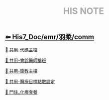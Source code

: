 <div style="text-align:center;padding-bottom: 20px">
  <div style="width: 100%;">
      <img src="../../his_clin/img/open-book.png" style="zoom:15%;" />
  </div>
  <b style="color: darkgray; font-size: 28px; margin-top: 10px">HIS NOTE</b>
</div>

## [⬅ His7_Doc/emr/羽柔/comm](./His7_Doc_emr_羽柔.md)

[📄 共用-代碼主檔](../../His7_Doc/emr/羽柔/comm/共用-代碼主檔.md)

[📄 共用-會診醫師排班](../../His7_Doc/emr/羽柔/comm/共用-會診醫師排班.md)

[📄 共用-衛教主檔](../../His7_Doc/emr/羽柔/comm/共用-衛教主檔.md)

[📄 共用-醫療目標點數設定](../../His7_Doc/emr/羽柔/comm/共用-醫療目標點數設定.md)

[📄 門住_化療套餐](../../His7_Doc/emr/羽柔/comm/共用-門住_化療套餐.md)
